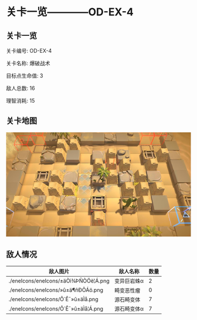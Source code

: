 # 关卡一览————OD-EX-4


## 关卡一览

关卡编号: OD-EX-4

关卡名称: 爆破战术

目标点生命值: 3

敌人总数: 16

理智消耗: 15


## 关卡地图
![OD-EX-4](./oprMap/OD-EX-4.png)

## 敌人情况

| 敌人图片 | 敌人名称 | 数量  |
|---------|-----|-----|
| ./eneIcons/eneIcons/±äÒì¾ÞÑÒÖë¦Á.png| 变异巨岩蛛α  |   2  |
| ./eneIcons/eneIcons/»û±ä¶ñÐÔÁö.png| 畸变恶性瘤  |   0  |
| ./eneIcons/eneIcons/Ô´Ê¯»û±äÌå.png| 源石畸变体  |   7  |
| ./eneIcons/eneIcons/Ô´Ê¯»û±äÌå¦Á.png| 源石畸变体α  |   7  |
